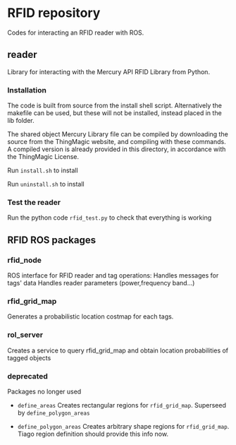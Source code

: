 # RFID repository
Codes for interacting an RFID reader with ROS.

## reader

Library for interacting with the Mercury API RFID Library from Python.

### Installation
The code is built from source from the install shell script. Alternatively the makefile can be used, but these will not be installed, instead placed in the lib folder.

The shared object Mercury Library file can be compiled by
downloading the source from the ThingMagic website, and compiling with
these commands. A compiled version is already provided in this directory,
in accordance with the ThingMagic License.

Run `install.sh`  to install

Run `uninstall.sh`  to install

### Test the reader

Run the python code `rfid_test.py` to check that everything is working


## RFID ROS packages

### rfid_node
ROS interface for RFID reader and tag operations:
Handles messages for tags' data
Handles reader parameters (power,frequency band...)

### rfid_grid_map
Generates a probabilistic location costmap for each tags.

### rol_server
Creates a service to query rfid_grid_map and obtain location probabilities of tagged objects

### deprecated  
Packages no longer used
- `define_areas`
Creates rectangular regions for `rfid_grid_map`. Superseed by   `define_polygon_areas`

- `define_polygon_areas`
Creates arbitrary shape regions for `rfid_grid_map`. Tiago region definition should provide this info now.

